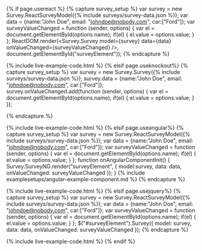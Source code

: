 {% if page.usereact %}
{% capture survey_setup %}
var survey = new Survey.ReactSurveyModel({% include surveys/survey-data.json %});
var data = {name:"John Doe", email: "johndoe@nobody.com", car:["Ford"]};
var surveyValueChanged = function (sender, options) {
    var el = document.getElementById(options.name);
    if(el) {
        el.value = options.value;
    }
};
ReactDOM.render(<Survey.Survey model={survey} data={data} onValueChanged={surveyValueChanged} />, document.getElementById("surveyElement"));
{% endcapture %}

{% include live-example-code.html %}
{% elsif page.useknockout%}
{% capture survey_setup %}
var survey = new Survey.Survey({% include surveys/survey-data.json %});
survey.data = {name:"John Doe", email: "johndoe@nobody.com", car:["Ford"]};
survey.onValueChanged.add(function (sender, options) {
    var el = document.getElementById(options.name);
    if(el) {
        el.value = options.value;
    }
});

{% endcapture %}

{% include live-example-code.html %}
{% elsif page.useangular%}
{% capture survey_setup %}
var survey = new Survey.ReactSurveyModel({% include surveys/survey-data.json %});
var data = {name:"John Doe", email: "johndoe@nobody.com", car:["Ford"]};
var surveyValueChanged = function (sender, options) {
    var el = document.getElementById(options.name);
    if(el) {
        el.value = options.value;
    }
};
function onAngularComponentInit() {
    Survey.SurveyNG.render("surveyElement", {
        model:survey,
        data: data,
        onValueChanged: surveyValueChanged
    });
}
{% include examplesetups/angular-example-component.md %}
{% endcapture %}

{% include live-example-code.html %}
{% elsif page.usejquery%}
{% capture survey_setup %}
var survey = new Survey.ReactSurveyModel({% include surveys/survey-data.json %});
var data = {name:"John Doe", email: "johndoe@nobody.com", car:["Ford"]};
var surveyValueChanged = function (sender, options) {
    var el = document.getElementById(options.name);
    if(el) {
        el.value = options.value;
    }
};
$("#surveyElement").Survey({
    model: survey,
    data: data,
    onValueChanged: surveyValueChanged
});
{% endcapture %}

{% include live-example-code.html %}
{% endif %}